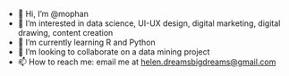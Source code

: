 - 👋 Hi, I’m @mophan
- 👀 I’m interested in data science, UI-UX design, digital marketing, digital drawing, content creation
- 🌱 I’m currently learning R and Python
- 💞️ I’m looking to collaborate on a data mining project
- 📫 How to reach me: email me at helen.dreamsbigdreams@gmail.com

<!---
mophan/mophan is a ✨ special ✨ repository because its `README.md` (this file) appears on your GitHub profile.
You can click the Preview link to take a look at your changes.
--->
